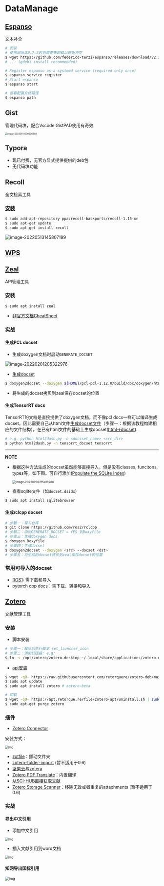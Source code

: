 # DataManage

## [Espanso](https://espanso.org/)

文本补全

```bash
# 安装
# 使用旧版本0.7.3时则需要先卸载以避免冲突
$ wget https://github.com/federico-terzi/espanso/releases/download/v2.1.5-beta/espanso-debian-x11-amd64.deb
# ... (gdebi install recommended)

# Register espanso as a systemd service (required only once)
$ espanso service register
# Start espanso
$ espanso start

# 查看配置文档路径
$ espanso path
```

## Gist

管理代码块，配合Vscode GistPAD使用有奇效

<img src="https://natsu-akatsuki.oss-cn-guangzhou.aliyuncs.com/img/image-20220514000206988.png" alt="image-20220514000206988" style="zoom: 50%;" />

## Typora

- 现已付费，无官方显式提供提供的deb包
- 无代码块功能

## Recoll

全文检索工具

### [安装](https://www.lesbonscomptes.com/recoll/pages/download.html#ubuntu)

```bash
$ sudo add-apt-repository ppa:recoll-backports/recoll-1.15-on
$ sudo apt-get update
$ sudo apt-get install recoll
```

![image-20220513145807199](https://natsu-akatsuki.oss-cn-guangzhou.aliyuncs.com/img/image-20220513145807199.png)

## [WPS](https://www.wps.cn/product/wpslinux)

## [Zeal](https://zealdocs.org/download.html)

API管理工具

### 安装

```bash
$ sudo apt install zeal
```

- [非官方文档CheatSheet](https://zealusercontributions.vercel.app/)

### 实战

#### 生成PCL docset

- 生成doxygen文档时启动`GENERATE_DOCSET`

![image-20220201205322976](https://natsu-akatsuki.oss-cn-guangzhou.aliyuncs.com/img/image-20220201205322976.png)

- [生成docset](https://github.com/chinmaygarde/doxygen2docset)

```bash
$ doxygen2docset --doxygen ${HOME}/pcl-pcl-1.12.0/build/doc/doxygen/html/ --docset ${HOME}/pcl-pcl-1.12.0/doc/docset/
```

- 将生成的docset拷贝到zeal保存docset的位置

#### 生成TensorRT docs

TensorRT的文档是直接提供了doxygen文档，而不像pcl docs一样可以编译生成docset。因此需要自己从html文件[生成docset文件](https://kapeli.com/docsets#dashDocset)（步骤一：根据该教程构建相应的文件结构）。在已有html文件的基础上生成docset([html->docset](https://github.com/selfboot/html2Dash)).

```bash
# e.g. python html2dash.py -n <docsset_name> <src_dir>
$ python html2dash.py -n tensorrt_docset tensorrt
```

---

**NOTE**

- 根据这种方法生成的docset虽然能够直接导入，但是没有classes, funcitons, types等，如下图。可自行添加([Populate the SQLite Index](https://kapeli.com/docsets#dashDocset))

  <img src="https://natsu-akatsuki.oss-cn-guangzhou.aliyuncs.com/img/image-20220202215416986.png" alt="image-20220202215416986" style="zoom:67%;" />

- 查看sqlite文件（如`docSet.dsidx`）

```bash
$ sudo apt install sqlitebrowser
```

#### 生成rclcpp docset

```bash
# 步驟一：导入仓库
$ git clone https://github.com/ros2/rclcpp
# 步驟二：添加GENERATE_DOCSET = YES 到Doxyfile
# 步骤三：生成doxygen docs
$ doxygen Doxyfile
# 步骤四：生成docset
$ doxygen2docset --doxygen <src> --docset <dst>
# 步骤五：将生成的docset拷贝到zeal保存docset的位置
```

### 常用可导入的docset

- [ROS1](https://github.com/beckerpascal/ros.org.docset): 需下载和导入
- [pytorch cpp docs](https://github.com/pytorch/cppdocs)：需下载、转换和导入

## [Zotero](https://www.zotero.org/download/)

文献管理工具

### 安装

- 脚本安装

```bash
# 步骤一：解压后执行脚本 set_launcher_icon
# 步骤二：添加软链接: e.g:
$ ln -s /opt/zotero/zotero.desktop ~/.local/share/applications/zotero.desktop
```

- [apt安装](https://github.com/retorquere/zotero-deb)

```bash
$ wget -qO- https://raw.githubusercontent.com/retorquere/zotero-deb/master/install.sh | sudo bash
$ sudo apt update
$ sudo apt install zotero # zotero-beta

# 卸载
$ wget -qO- https://apt.retorque.re/file/zotero-apt/uninstall.sh | sudo bash
$ sudo apt-get purge zotero
```

### 插件

- [Zotero Connector](https://chrome.google.com/webstore/detail/zotero-connector/ekhagklcjbdpajgpjgmbionohlpdbjgc/related)

安装方式：

<img src="https://natsu-akatsuki.oss-cn-guangzhou.aliyuncs.com/img/go5s7zX8R3Aa0VEG.png!thumbnail" alt="img" style="zoom:67%;" />

- [zotfile](http://zotfile.com)：挪动文件夹
- [zotero-folder-import](https://github.com/retorquere/zotero-folder-import) (暂不适用于0.6)
- [坚果云与zotera](https://help.jianguoyun.com/?p=3168)
- [Zotero PDF Translate](https://github.com/windingwind/zotero-pdf-translate)：内置翻译
- [从SCI-HUB直接获取文献](https://zhuanlan.zhihu.com/p/268375930)
- [Zotero Storage Scanner](https://github.com/retorquere/zotero-storage-scanner)：移除无效或者重复的attachments (暂不适用于0.6)

### 实战

#### 导出中文引用

- 添加中文引用

<img src="https://natsu-akatsuki.oss-cn-guangzhou.aliyuncs.com/img/facUg6IFrhhiYcSW.png!thumbnail" alt="img" style="zoom:67%;" />

- 插入文献引用到word文档

<img src="https://natsu-akatsuki.oss-cn-guangzhou.aliyuncs.com/img/facUg6IFrhhiYcSW.png!thumbnail" alt="img" style="zoom:67%;" />

#### 知网导出国标引用

<img src="https://natsu-akatsuki.oss-cn-guangzhou.aliyuncs.com/img/fRrnPl2ntRl0cgIh.png!thumbnail" alt="img" style="zoom:80%;" />

